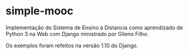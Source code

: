 # simple-mooc

Implementação do Sistema de Ensino à Distancia como aprendizado de Python 3 na Web com Django ministrado por Gileno Filho.

Os exemplos foram refeitos na versão 1.10 do Django.